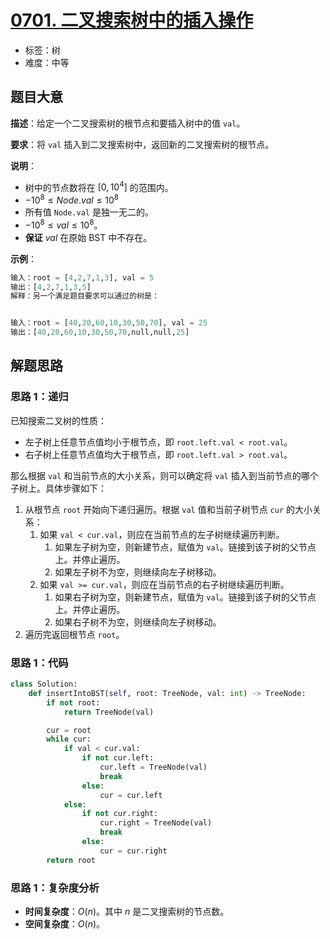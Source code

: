 # [0701. 二叉搜索树中的插入操作](https://leetcode.cn/problems/insert-into-a-binary-search-tree/)

- 标签：树
- 难度：中等

## 题目大意

**描述**：给定一个二叉搜索树的根节点和要插入树中的值 `val`。

**要求**：将 `val` 插入到二叉搜索树中，返回新的二叉搜索树的根节点。

**说明**：

- 树中的节点数将在 $[0, 10^4]$ 的范围内。
- $-10^8 \le Node.val \le 10^8$
- 所有值 `Node.val` 是独一无二的。
- $-10^8 \le val \le 10^8$。
- **保证** $val$ 在原始 BST 中不存在。

**示例**：

```python
输入：root = [4,2,7,1,3], val = 5
输出：[4,2,7,1,3,5]
解释：另一个满足题目要求可以通过的树是：


输入：root = [40,20,60,10,30,50,70], val = 25
输出：[40,20,60,10,30,50,70,null,null,25]
```

## 解题思路

### 思路 1：递归

已知搜索二叉树的性质：

- 左子树上任意节点值均小于根节点，即 `root.left.val < root.val`。
- 右子树上任意节点值均大于根节点，即 `root.left.val > root.val`。

那么根据 `val` 和当前节点的大小关系，则可以确定将 `val` 插入到当前节点的哪个子树上。具体步骤如下：

1. 从根节点 `root` 开始向下递归遍历。根据 `val` 值和当前子树节点 `cur` 的大小关系：
   1. 如果 `val < cur.val`，则应在当前节点的左子树继续遍历判断。
      1. 如果左子树为空，则新建节点，赋值为 `val`。链接到该子树的父节点上。并停止遍历。
      2. 如果左子树不为空，则继续向左子树移动。
   2. 如果 `val >= cur.val`，则应在当前节点的右子树继续遍历判断。
      1. 如果右子树为空，则新建节点，赋值为 `val`。链接到该子树的父节点上。并停止遍历。
      2. 如果右子树不为空，则继续向左子树移动。
2. 遍历完返回根节点 `root`。

### 思路 1：代码

```python
class Solution:
    def insertIntoBST(self, root: TreeNode, val: int) -> TreeNode:
        if not root:
            return TreeNode(val)

        cur = root
        while cur:
            if val < cur.val:
                if not cur.left:
                    cur.left = TreeNode(val)
                    break
                else:
                    cur = cur.left
            else:
                if not cur.right:
                    cur.right = TreeNode(val)
                    break
                else:
                    cur = cur.right
        return root
```

### 思路 1：复杂度分析

- **时间复杂度**：$O(n)$。其中 $n$ 是二叉搜索树的节点数。
- **空间复杂度**：$O(n)$。